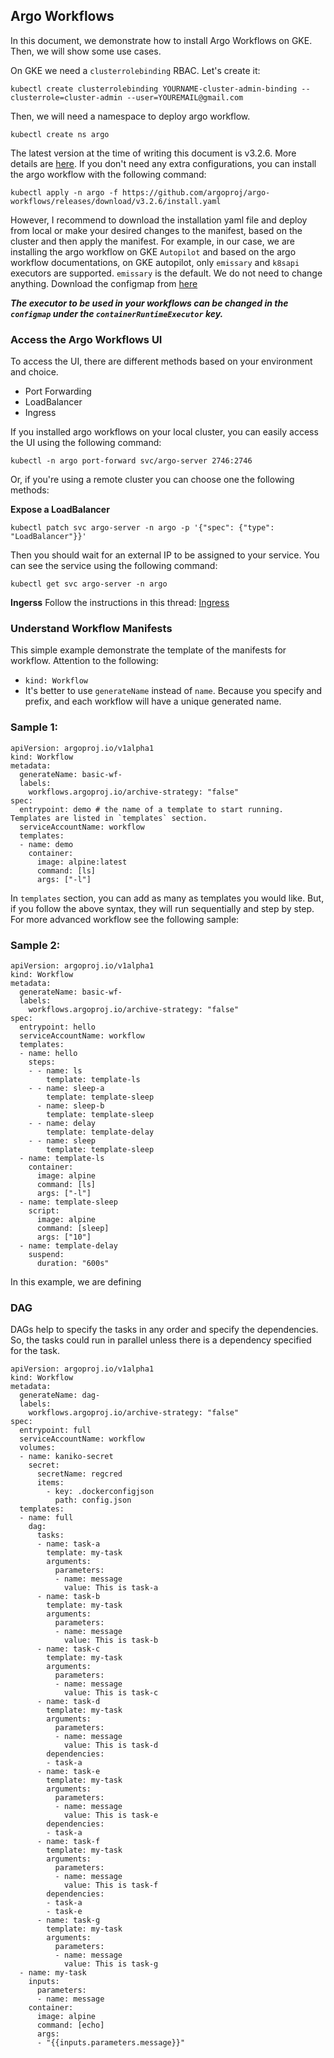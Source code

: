 ## **Argo Workflows**

In this document, we demonstrate how to install Argo Workflows on GKE. Then, we will show some use cases.

On GKE we need a `clusterrolebinding` RBAC. Let's create it:

```
kubectl create clusterrolebinding YOURNAME-cluster-admin-binding --clusterrole=cluster-admin --user=YOUREMAIL@gmail.com
```

Then, we will need a namespace to deploy argo workflow.

```
kubectl create ns argo
```

The latest version at the time of writing this document is v3.2.6. More details are [here](https://github.com/argoproj/argo-workflows/releases/tag/v3.2.6). If you don't need any extra configurations, you can install the argo workflow with the following command:

```
kubectl apply -n argo -f https://github.com/argoproj/argo-workflows/releases/download/v3.2.6/install.yaml
```

However, I recommend to download the installation yaml file and deploy from local or make your desired changes to the manifest, based on the cluster and then apply the manifest. For example, in our case, we are installing the argo workflow on GKE `Autopilot` and based on the argo workflow documentations, on GKE autopilot, only `emissary` and `k8sapi` executors are supported. `emissary` is the default. We do not need to change anything.
Download the configmap from [here](https://argoproj.github.io/argo-workflows/workflow-controller-configmap.yaml)

**_The executor to be used in your workflows can be changed in the `configmap` under the `containerRuntimeExecutor` key._**

### Access the Argo Workflows UI

To access the UI, there are different methods based on your environment and choice.

- Port Forwarding
- LoadBalancer
- Ingress

If you installed argo workflows on your local cluster, you can easily access the UI using the following command:

```
kubectl -n argo port-forward svc/argo-server 2746:2746
```

Or, if you're using a remote cluster you can choose one the following methods:

**Expose a LoadBalancer**

```
kubectl patch svc argo-server -n argo -p '{"spec": {"type": "LoadBalancer"}}'
```

Then you should wait for an external IP to be assigned to your service. You can see the service using the following command:

```
kubectl get svc argo-server -n argo
```

**Ingerss**
Follow the instructions in this thread: [Ingress](https://argoproj.github.io/argo-workflows/argo-server/#ingress)

### **Understand Workflow Manifests**

This simple example demonstrate the template of the manifests for workflow. Attention to the following:

- `kind: Workflow`
- It's better to use `generateName` instead of `name`. Because you specify and prefix, and each workflow will have a unique generated name.

### Sample 1:

```
apiVersion: argoproj.io/v1alpha1
kind: Workflow
metadata:
  generateName: basic-wf-
  labels:
    workflows.argoproj.io/archive-strategy: "false"
spec:
  entrypoint: demo # the name of a template to start running. Templates are listed in `templates` section.
  serviceAccountName: workflow
  templates:
  - name: demo
    container:
      image: alpine:latest
      command: [ls]
      args: ["-l"]
```

In `templates` section, you can add as many as templates you would like. But, if you follow the above syntax, they will run sequentially and step by step. For more advanced workflow see the following sample:

### Sample 2:

```
apiVersion: argoproj.io/v1alpha1
kind: Workflow
metadata:
  generateName: basic-wf-
  labels:
    workflows.argoproj.io/archive-strategy: "false"
spec:
  entrypoint: hello
  serviceAccountName: workflow
  templates:
  - name: hello
    steps:
    - - name: ls
        template: template-ls
    - - name: sleep-a
        template: template-sleep
      - name: sleep-b
        template: template-sleep
    - - name: delay
        template: template-delay
    - - name: sleep
        template: template-sleep
  - name: template-ls
    container:
      image: alpine
      command: [ls]
      args: ["-l"]
  - name: template-sleep
    script:
      image: alpine
      command: [sleep]
      args: ["10"]
  - name: template-delay
    suspend:
      duration: "600s"

```

In this example, we are defining

### **DAG**

DAGs help to specify the tasks in any order and specify the dependencies. So, the tasks could run in parallel unless there is a dependency specified for the task.

```
apiVersion: argoproj.io/v1alpha1
kind: Workflow
metadata:
  generateName: dag-
  labels:
    workflows.argoproj.io/archive-strategy: "false"
spec:
  entrypoint: full
  serviceAccountName: workflow
  volumes:
  - name: kaniko-secret
    secret:
      secretName: regcred
      items:
        - key: .dockerconfigjson
          path: config.json
  templates:
  - name: full
    dag:
      tasks:
      - name: task-a
        template: my-task
        arguments:
          parameters:
          - name: message
            value: This is task-a
      - name: task-b
        template: my-task
        arguments:
          parameters:
          - name: message
            value: This is task-b
      - name: task-c
        template: my-task
        arguments:
          parameters:
          - name: message
            value: This is task-c
      - name: task-d
        template: my-task
        arguments:
          parameters:
          - name: message
            value: This is task-d
        dependencies:
        - task-a
      - name: task-e
        template: my-task
        arguments:
          parameters:
          - name: message
            value: This is task-e
        dependencies:
        - task-a
      - name: task-f
        template: my-task
        arguments:
          parameters:
          - name: message
            value: This is task-f
        dependencies:
        - task-a
        - task-e
      - name: task-g
        template: my-task
        arguments:
          parameters:
          - name: message
            value: This is task-g
  - name: my-task
    inputs:
      parameters:
      - name: message
    container:
      image: alpine
      command: [echo]
      args:
      - "{{inputs.parameters.message}}"

```
